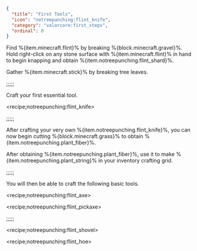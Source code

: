 ```json
{
  "title": "First Tools",
  "icon": "notreepunching:flint_knife", 
  "category": "valorcore:first_steps",
  "ordinal": 0
}
```

Find %{item.minecraft.flint}% by breaking %{block.minecraft.gravel}%. Hold right-click on any stone surface with %{item.minecraft.flint}% in hand to begin knapping and obtain %{item.notreepunching.flint_shard}%.

Gather %{item.minecraft.stick}% by breaking tree leaves.

;;;;;

Craft your first essential tool.

<recipe;notreepunching:flint_knife>

;;;;;

After crafting your very own %{item.notreepunching.flint_knife}%, you can now begin cutting %{block.minecraft.grass}% to obtain %{item.notreepunching.plant_fiber}%.

After obtaining %{item.notreepunching.plant_fiber}%, use it to make %{item.notreepunching.plant_string}% in your inventory crafting grid.

;;;;;

You will then be able to craft the following basic tools.

<recipe;notreepunching:flint_axe>

<recipe;notreepunching:flint_pickaxe>

;;;;;

<recipe;notreepunching:flint_shovel>

<recipe;notreepunching:flint_hoe>
